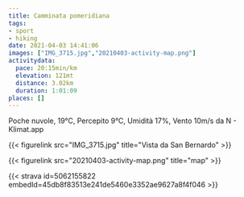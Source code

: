 ```yaml
---
title: Camminata pomeridiana 
tags:
- sport
- hiking
date: 2021-04-03 14:41:06
images: ["IMG_3715.jpg","20210403-activity-map.png"]
activitydata:
  pace: 20:15min/km
  elevation: 121mt
  distance: 3.02km
  duration: 1:01:09
places: []
---
```


Poche nuvole, 19°C, Percepito 9°C, Umidità 17%, Vento 10m/s da N - Klimat.app

<!--more-->

{{< figurelink src="IMG_3715.jpg" title="Vista da San Bernardo" >}}


{{< figurelink src="20210403-activity-map.png" title="map" >}}


{{< strava id=5062155822 embedId=45db8f83513e241de5460e3352ae9627a8f4f046 >}}
